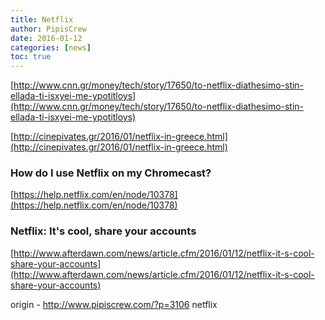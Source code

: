```yaml
---
title: Netflix
author: PipisCrew
date: 2016-01-12
categories: [news]
toc: true
---
```


[http://www.cnn.gr/money/tech/story/17650/to-netflix-diathesimo-stin-ellada-ti-isxyei-me-ypotitloys](http://www.cnn.gr/money/tech/story/17650/to-netflix-diathesimo-stin-ellada-ti-isxyei-me-ypotitloys)

[http://cinepivates.gr/2016/01/netflix-in-greece.html](http://cinepivates.gr/2016/01/netflix-in-greece.html)

### How do I use Netflix on my Chromecast?

[https://help.netflix.com/en/node/10378](https://help.netflix.com/en/node/10378)

### Netflix: It's cool, share your accounts

[http://www.afterdawn.com/news/article.cfm/2016/01/12/netflix-it-s-cool-share-your-accounts](http://www.afterdawn.com/news/article.cfm/2016/01/12/netflix-it-s-cool-share-your-accounts)

origin - http://www.pipiscrew.com/?p=3106 netflix